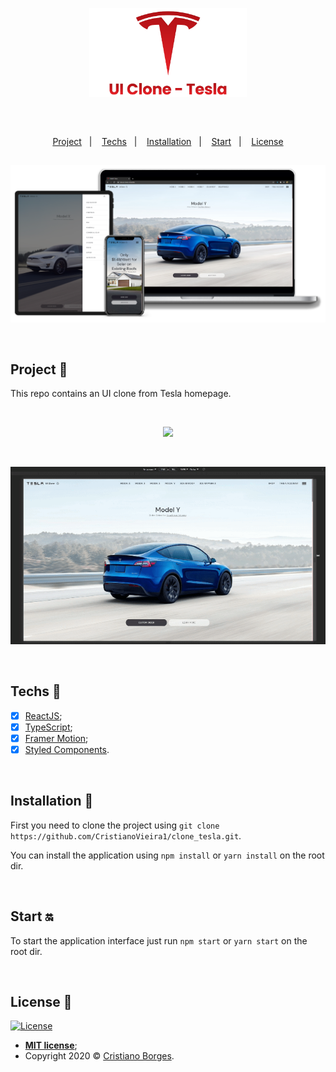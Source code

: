 <p align="center">
  <img src="src\assets\transparentBanner.png" width="50%"/>
</p>

<br>

##

<p align="center">
  <a href="#project-star2">Project</a>&nbsp;&nbsp;&nbsp;|&nbsp;&nbsp;&nbsp;
  <a href="#techs-rocket">Techs</a>&nbsp;&nbsp;&nbsp;|&nbsp;&nbsp;&nbsp;
  <a href="#installation-wrench">Installation</a>&nbsp;&nbsp;&nbsp;|&nbsp;&nbsp;&nbsp;
  <a href="#start-on">Start</a>&nbsp;&nbsp;&nbsp;|&nbsp;&nbsp;&nbsp;
  <a href="#license-memo">License</a>
</p>

##

<p align="center">
  <img src="src\assets\banner.png"/>
</p>

<br>

## Project :star2:

This repo contains an UI clone from Tesla homepage.


<br>

<p align="center">
  <img src="src\assets\tesla-1.gif"/>
</p>

<br>

<p align="center">
  <img src="src\assets\tesla-2.gif"/>
</p>

<br>

## Techs :rocket:

- [x] [ReactJS](https://reactjs.org);
- [x] [TypeScript](https://www.typescriptlang.org/);
- [x] [Framer Motion](https://www.framer.com/motion/);
- [x] [Styled Components](https://styled-components.com/).

<br>

## Installation :wrench:

First you need to clone the project using `git clone https://github.com/CristianoVieira1/clone_tesla.git`.

You can install the application using `npm install` or `yarn install` on the root dir.

<br>

## Start :on:

To start the application interface just run `npm start` or `yarn start` on the root dir.

<br>


## License :memo:

[![License](http://img.shields.io/:license-mit-blue.svg?style=flat-square)](http://badges.mit-license.org)

- **[MIT license](https://github.com/CristianoVieira1/clone_tesla/blob/master/LICENSE)**;
- Copyright 2020 © <a href="https://github.com/CristianoVieira1" target="_blank">Cristiano Borges</a>.

##
